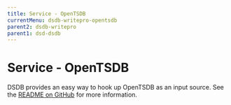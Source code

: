 ```yaml
---
title: Service - OpenTSDB
currentMenu: dsdb-writepro-opentsdb
parent2: dsdb-writepro
parent1: dsd-dsdb
---
```


# Service - OpenTSDB

DSDB provides an easy way to hook up OpenTSDB as an input source.
See the [README on GitHub](https://github.com/dsdb/dsdb/blob/master/services/opentsdb/README.md) for more information.
